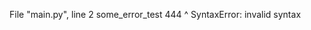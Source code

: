  File "main.py", line 2
    some_error_test 444
                      ^
SyntaxError: invalid syntax
